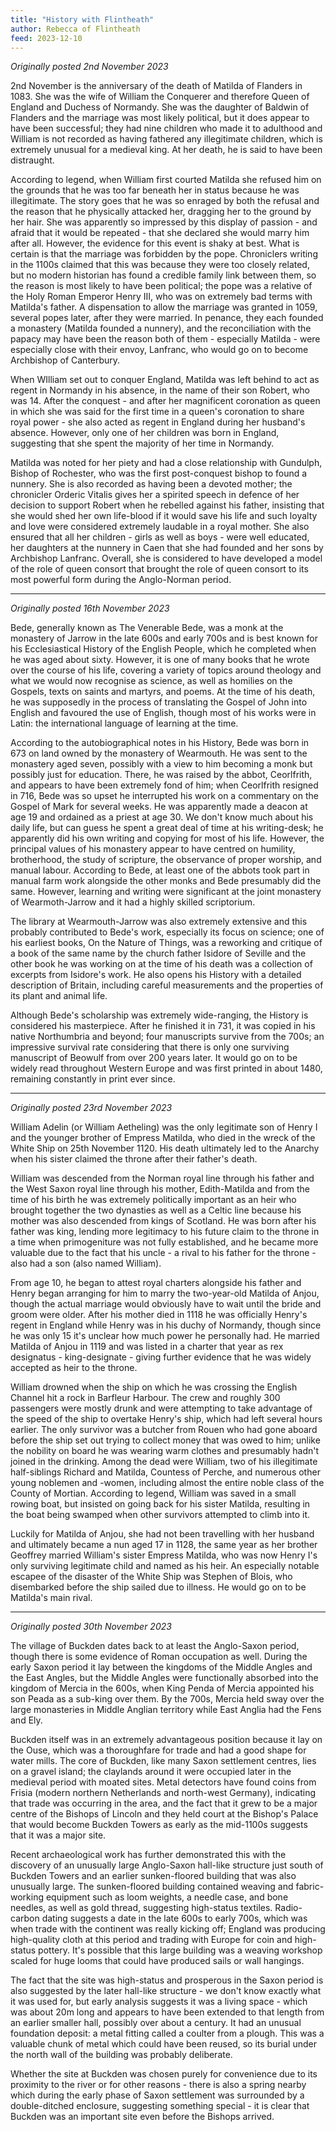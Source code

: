 ```yaml
---
title: "History with Flintheath"
author: Rebecca of Flintheath
feed: 2023-12-10
---
```


_Originally posted 2nd November 2023_

2nd November is the anniversary of the death of Matilda of Flanders in 1083. She was the wife of William the Conquerer and therefore Queen of England and Duchess of Normandy. She was the daughter of Baldwin of Flanders and the marriage was most likely political, but it does appear to have been successful; they had nine children who made it to adulthood and William is not recorded as having fathered any illegitimate children, which is extremely unusual for a medieval king. At her death, he is said to have been distraught.

According to legend, when William first courted Matilda she refused him on the grounds that he was too far beneath her in status because he was illegitimate. The story goes that he was so enraged by both the refusal and the reason that he physically attacked her, dragging her to the ground by her hair. She was apparently so impressed by this display of passion - and afraid that it would be repeated - that she declared she would marry him after all. However, the evidence for this event is shaky at best. What is certain is that the marriage was forbidden by the pope. Chroniclers writing in the 1100s claimed that this was because they were too closely related, but no modern historian has found a credible family link between them, so the reason is most likely to have been political; the pope was a relative of the Holy Roman Emperor Henry III, who was on extremely bad terms with Matilda's father. A dispensation to allow the marriage was granted in 1059, several popes later, after they were married. In penance, they each founded a monastery (Matilda founded a nunnery), and the reconciliation with the papacy may have been the reason both of them - especially Matilda - were especially close with their envoy, Lanfranc, who would go on to become Archbishop of Canterbury.

When WIlliam set out to conquer England, Matilda was left behind to act as regent in Normandy in his absence, in the name of their son Robert, who was 14. After the conquest - and after her magnificent coronation as queen in which she was said for the first time in a queen's coronation to share royal power - she also acted as regent in England during her husband's absence. However, only one of her children was born in England, suggesting that she spent the majority of her time in Normandy.

Matilda was noted for her piety and had a close relationship with Gundulph, Bishop of Rochester, who was the first post-conquest bishop to found a nunnery. She is also recorded as having been a devoted mother; the chronicler Orderic Vitalis gives her a spirited speech in defence of her decision to support Robert when he rebelled against his father, insisting that she would shed her own life-blood if it would save his life and such loyalty and love were considered extremely laudable in a royal mother. She also ensured that all her children - girls as well as boys - were well educated, her daughters at the nunnery in Caen that she had founded and her sons by Archbishop Lanfranc. Overall, she is considered to have developed a model of the role of queen consort that brought the role of queen consort to its most powerful form during the Anglo-Norman period.

-----------------------------------

_Originally posted 16th November 2023_

Bede, generally known as The Venerable Bede, was a monk at the monastery of Jarrow in the late 600s and early 700s and is best known for his Ecclesiastical History of the English People, which he completed when he was aged about sixty. However, it is one of many books that he wrote over the course of his life, covering a variety of topics around theology and what we would now recognise as science, as well as homilies on the Gospels, texts on saints and martyrs, and poems. At the time of his death, he was supposedly in the process of translating the Gospel of John into English and favoured the use of English, though most of his works were in Latin: the international language of learning at the time.

According to the autobiographical notes in his History, Bede was born in 673 on land owned by the monastery of Wearmouth. He was sent to the monastery aged seven, possibly with a view to him becoming a monk but possibly just for education. There, he was raised by the abbot, Ceorlfrith, and appears to have been extremely fond of him; when Ceorlfrith resigned in 716, Bede was so upset he interrupted his work on a commentary on the Gospel of Mark for several weeks. He was apparently made a deacon at age 19 and ordained as a priest at age 30. We don't know much about his daily life, but can guess he spent a great deal of time at his writing-desk; he apparently did his own writing and copying for most of his life. However, the principal values of his monastery appear to have centred on humility, brotherhood, the study of scripture, the observance of proper worship, and manual labour. According to Bede, at least one of the abbots took part in manual farm work alongside the other monks and Bede presumably did the same. However, learning and writing were significant at the joint monastery of Wearmoth-Jarrow and it had a highly skilled scriptorium.

The library at Wearmouth-Jarrow was also extremely extensive and this probably contributed to Bede's work, especially its focus on science; one of his earliest books, On the Nature of Things, was a reworking and critique of a book of the same name by the church father Isidore of Seville and the other book he was working on at the time of his death was a collection of excerpts from Isidore's work. He also opens his History with a detailed description of Britain, including careful measurements and the properties of its plant and animal life.

Although Bede's scholarship was extremely wide-ranging, the History is considered his masterpiece. After he finished it in 731, it was copied in his native Northumbria and beyond; four manuscripts survive from the 700s; an impressive survival rate considering that there is only one surviving manuscript of Beowulf from over 200 years later. It would go on to be widely read throughout Western Europe and was first printed in about 1480, remaining constantly in print ever since.

-----------------------------------

_Originally posted 23rd November 2023_

William Adelin (or William Aetheling) was the only legitimate son of Henry I and the younger brother of Empress Matilda, who died in the wreck of the White Ship on 25th November 1120. His death ultimately led to the Anarchy when his sister claimed the throne after their father's death.

William was descended from the Norman royal line through his father and the West Saxon royal line through his mother, Edith-Matilda and from the time of his birth he was extremely politically important as an heir who brought together the two dynasties as well as a Celtic line because his mother was also descended from kings of Scotland. He was born after his father was king, lending more legitimacy to his future claim to the throne in a time when primogeniture was not fully established, and he became more valuable due to the fact that his uncle - a rival to his father for the throne - also had a son (also named William).

From age 10, he began to attest royal charters alongside his father and Henry began arranging for him to marry the two-year-old Matilda of Anjou, though the actual marriage would obviously have to wait until the bride and groom were older. After his mother died in 1118 he was officially Henry's regent in England while Henry was in his duchy of Normandy, though since he was only 15 it's unclear how much power he personally had. He married Matilda of Anjou in 1119 and was listed in a charter that year as rex designatus - king-designate - giving further evidence that he was widely accepted as heir to the throne.

William drowned when the ship on which he was crossing the English Channel hit a rock in Barfleur Harbour. The crew and roughly 300 passengers were mostly drunk and were attempting to take advantage of the speed of the ship to overtake Henry's ship, which had left several hours earlier. The only survivor was a butcher from Rouen who had gone aboard before the ship set out trying to collect money that was owed to him; unlike the nobility on board he was wearing warm clothes and presumably hadn't joined in the drinking. Among the dead were William, two of his illegitimate half-siblings Richard and Matilda, Countess of Perche, and numerous other young noblemen and -women, including almost the entire noble class of the County of Mortian. According to legend, William was saved in a small rowing boat, but insisted on going back for his sister Matilda, resulting in the boat being swamped when other survivors attempted to climb into it.

Luckily for Matilda of Anjou, she had not been travelling with her husband and ultimately became a nun aged 17 in 1128, the same year as her brother Geoffrey married William's sister Empress Matilda, who was now Henry I's only surviving legitimate child and named as his heir. An especially notable escapee of the disaster of the White Ship was Stephen of Blois, who disembarked before the ship sailed due to illness. He would go on to be Matilda's main rival. 

-----------------------------------

_Originally posted 30th November 2023_

The village of Buckden dates back to at least the Anglo-Saxon period, though there is some evidence of Roman occupation as well. During the early Saxon period it lay between the kingdoms of the Middle Angles and the East Angles, but the Middle Angles were functionally absorbed into the kingdom of Mercia in the 600s, when King Penda of Mercia appointed his son Peada as a sub-king over them. By the 700s, Mercia held sway over the large monasteries in Middle Anglian territory while East Anglia had the Fens and Ely.

Buckden itself was in an extremely advantageous position because it lay on the Ouse, which was a thoroughfare for trade and had a good shape for water mills. The core of Buckden, like many Saxon settlement centres, lies on a gravel island; the claylands around it were occupied later in the medieval period with moated sites. Metal detectors have found coins from Frisia (modern northern Netherlands and north-west Germany), indicating that trade was occurring in the area, and the fact that it grew to be a major centre of the Bishops of Lincoln and they held court at the Bishop's Palace that would become Buckden Towers as early as the mid-1100s suggests that it was a major site.

Recent archaeological work has further demonstrated this with the discovery of an unusually large Anglo-Saxon hall-like structure just south of Buckden Towers and an earlier sunken-floored building that was also unusually large. The sunken-floored building contained weaving and fabric-working equipment such as loom weights, a needle case, and bone needles, as well as gold thread, suggesting high-status textiles. Radio-carbon dating suggests a date in the late 600s to early 700s, which was when trade with the continent was really kicking off; England was producing high-quality cloth at this period and trading with Europe for coin and high-status pottery. It's possible that this large building was a weaving workshop scaled for huge looms that could have produced sails or wall hangings.

The fact that the site was high-status and prosperous in the Saxon period is also suggested by the later hall-like structure - we don't know exactly what it was used for, but early analysis suggests it was a living space - which was about 20m long and appears to have been extended to that length from an earlier smaller hall, possibly over about a century. It had an unusual foundation deposit: a metal fitting called a coulter from a plough. This was a valuable chunk of metal which could have been reused, so its burial under the north wall of the building was probably deliberate.

Whether the site at Buckden was chosen purely for convenience due to its proximity to the river or for other reasons - there is also a spring nearby which during the early phase of Saxon settlement was surrounded by a double-ditched enclosure, suggesting something special - it is clear that Buckden was an important site even before the Bishops arrived.
